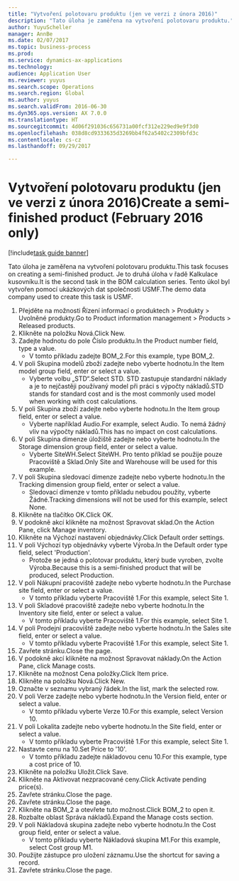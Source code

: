 ```yaml
--- 
title: "Vytvoření polotovaru produktu (jen ve verzi z února 2016)"
description: "Tato úloha je zaměřena na vytvoření polotovaru produktu."
author: YuyuScheller
manager: AnnBe
ms.date: 02/07/2017
ms.topic: business-process
ms.prod: 
ms.service: dynamics-ax-applications
ms.technology: 
audience: Application User
ms.reviewer: yuyus
ms.search.scope: Operations
ms.search.region: Global
ms.author: yuyus
ms.search.validFrom: 2016-06-30
ms.dyn365.ops.version: AX 7.0.0
ms.translationtype: HT
ms.sourcegitcommit: 4d06f291036c656731a00fcf312e229ed9e9f3d0
ms.openlocfilehash: 038d8cd9333635d3269bb4f62a5402c2309bfd3c
ms.contentlocale: cs-cz
ms.lasthandoff: 09/29/2017

---
```

# <a name="create-a-semi-finished-product-february-2016-only"></a><span data-ttu-id="24a70-103">Vytvoření polotovaru produktu (jen ve verzi z února 2016)</span><span class="sxs-lookup"><span data-stu-id="24a70-103">Create a semi-finished product (February 2016 only)</span></span>

[!include[task guide banner](../../includes/task-guide-banner.md)]

<span data-ttu-id="24a70-104">Tato úloha je zaměřena na vytvoření polotovaru produktu.</span><span class="sxs-lookup"><span data-stu-id="24a70-104">This task focuses on creating a semi-finished product.</span></span> <span data-ttu-id="24a70-105">Je to druhá úloha v řadě Kalkulace kusovníku.</span><span class="sxs-lookup"><span data-stu-id="24a70-105">It is the second task in the BOM calculation series.</span></span> <span data-ttu-id="24a70-106">Tento úkol byl vytvořen pomocí ukázkových dat společnosti USMF.</span><span class="sxs-lookup"><span data-stu-id="24a70-106">The demo data company used to create this task is USMF.</span></span>

1. <span data-ttu-id="24a70-107">Přejděte na možnosti Řízení informací o produktech > Produkty > Uvolněné produkty.</span><span class="sxs-lookup"><span data-stu-id="24a70-107">Go to Product information management > Products > Released products.</span></span>
2. <span data-ttu-id="24a70-108">Klikněte na položku Nová.</span><span class="sxs-lookup"><span data-stu-id="24a70-108">Click New.</span></span>
3. <span data-ttu-id="24a70-109">Zadejte hodnotu do pole Číslo produktu.</span><span class="sxs-lookup"><span data-stu-id="24a70-109">In the Product number field, type a value.</span></span>
    * <span data-ttu-id="24a70-110">V tomto příkladu zadejte BOM_2.</span><span class="sxs-lookup"><span data-stu-id="24a70-110">For this example, type BOM_2.</span></span>  
4. <span data-ttu-id="24a70-111">V poli Skupina modelů zboží zadejte nebo vyberte hodnotu.</span><span class="sxs-lookup"><span data-stu-id="24a70-111">In the Item model group field, enter or select a value.</span></span>
    * <span data-ttu-id="24a70-112">Vyberte volbu „STD“.</span><span class="sxs-lookup"><span data-stu-id="24a70-112">Select STD.</span></span> <span data-ttu-id="24a70-113">STD zastupuje standardní náklady a je to nejčastěji používaný model při práci s výpočty nákladů.</span><span class="sxs-lookup"><span data-stu-id="24a70-113">STD stands for standard cost and is the most commonly used model when working with cost calculations.</span></span>  
5. <span data-ttu-id="24a70-114">V poli Skupina zboží zadejte nebo vyberte hodnotu.</span><span class="sxs-lookup"><span data-stu-id="24a70-114">In the Item group field, enter or select a value.</span></span>
    * <span data-ttu-id="24a70-115">Vyberte například Audio.</span><span class="sxs-lookup"><span data-stu-id="24a70-115">For example, select Audio.</span></span> <span data-ttu-id="24a70-116">To nemá žádný vliv na výpočty nákladů.</span><span class="sxs-lookup"><span data-stu-id="24a70-116">This has no impact on cost calculations.</span></span>  
6. <span data-ttu-id="24a70-117">V poli Skupina dimenze úložiště zadejte nebo vyberte hodnotu.</span><span class="sxs-lookup"><span data-stu-id="24a70-117">In the Storage dimension group field, enter or select a value.</span></span>
    * <span data-ttu-id="24a70-118">Vyberte SiteWH.</span><span class="sxs-lookup"><span data-stu-id="24a70-118">Select SiteWH.</span></span> <span data-ttu-id="24a70-119">Pro tento příklad se použije pouze Pracoviště a Sklad.</span><span class="sxs-lookup"><span data-stu-id="24a70-119">Only Site and Warehouse will be used for this example.</span></span>  
7. <span data-ttu-id="24a70-120">V poli Skupina sledovací dimenze zadejte nebo vyberte hodnotu.</span><span class="sxs-lookup"><span data-stu-id="24a70-120">In the Tracking dimension group field, enter or select a value.</span></span>
    * <span data-ttu-id="24a70-121">Sledovací dimenze v tomto příkladu nebudou použity, vyberte Žádné.</span><span class="sxs-lookup"><span data-stu-id="24a70-121">Tracking dimensions will not be used for this example, select None.</span></span>  
8. <span data-ttu-id="24a70-122">Klikněte na tlačítko OK.</span><span class="sxs-lookup"><span data-stu-id="24a70-122">Click OK.</span></span>
9. <span data-ttu-id="24a70-123">V podokně akcí klikněte na možnost Spravovat sklad.</span><span class="sxs-lookup"><span data-stu-id="24a70-123">On the Action Pane, click Manage inventory.</span></span>
10. <span data-ttu-id="24a70-124">Klikněte na Výchozí nastavení objednávky.</span><span class="sxs-lookup"><span data-stu-id="24a70-124">Click Default order settings.</span></span>
11. <span data-ttu-id="24a70-125">V poli Výchozí typ objednávky vyberte Výroba.</span><span class="sxs-lookup"><span data-stu-id="24a70-125">In the Default order type field, select 'Production'.</span></span>
    * <span data-ttu-id="24a70-126">Protože se jedná o polotovar produktu, který bude vyroben, zvolte Výroba.</span><span class="sxs-lookup"><span data-stu-id="24a70-126">Because this is a semi-finished product that will be produced, select Production.</span></span>  
12. <span data-ttu-id="24a70-127">V poli Nákupní pracoviště zadejte nebo vyberte hodnotu.</span><span class="sxs-lookup"><span data-stu-id="24a70-127">In the Purchase site field, enter or select a value.</span></span>
    * <span data-ttu-id="24a70-128">V tomto příkladu vyberte Pracoviště 1.</span><span class="sxs-lookup"><span data-stu-id="24a70-128">For this example, select Site 1.</span></span>  
13. <span data-ttu-id="24a70-129">V poli Skladové pracoviště zadejte nebo vyberte hodnotu.</span><span class="sxs-lookup"><span data-stu-id="24a70-129">In the Inventory site field, enter or select a value.</span></span>
    * <span data-ttu-id="24a70-130">V tomto příkladu vyberte Pracoviště 1.</span><span class="sxs-lookup"><span data-stu-id="24a70-130">For this example, select Site 1.</span></span>  
14. <span data-ttu-id="24a70-131">V poli Prodejní pracoviště zadejte nebo vyberte hodnotu.</span><span class="sxs-lookup"><span data-stu-id="24a70-131">In the Sales site field, enter or select a value.</span></span>
    * <span data-ttu-id="24a70-132">V tomto příkladu vyberte Pracoviště 1.</span><span class="sxs-lookup"><span data-stu-id="24a70-132">For this example, select Site 1.</span></span>  
15. <span data-ttu-id="24a70-133">Zavřete stránku.</span><span class="sxs-lookup"><span data-stu-id="24a70-133">Close the page.</span></span>
16. <span data-ttu-id="24a70-134">V podokně akcí klikněte na možnost Spravovat náklady.</span><span class="sxs-lookup"><span data-stu-id="24a70-134">On the Action Pane, click Manage costs.</span></span>
17. <span data-ttu-id="24a70-135">Klikněte na možnost Cena položky.</span><span class="sxs-lookup"><span data-stu-id="24a70-135">Click Item price.</span></span>
18. <span data-ttu-id="24a70-136">Klikněte na položku Nová.</span><span class="sxs-lookup"><span data-stu-id="24a70-136">Click New.</span></span>
19. <span data-ttu-id="24a70-137">Označte v seznamu vybraný řádek.</span><span class="sxs-lookup"><span data-stu-id="24a70-137">In the list, mark the selected row.</span></span>
20. <span data-ttu-id="24a70-138">V poli Verze zadejte nebo vyberte hodnotu.</span><span class="sxs-lookup"><span data-stu-id="24a70-138">In the Version field, enter or select a value.</span></span>
    * <span data-ttu-id="24a70-139">V tomto příkladu vyberte Verze 10.</span><span class="sxs-lookup"><span data-stu-id="24a70-139">For this example, select Version 10.</span></span>  
21. <span data-ttu-id="24a70-140">V poli Lokalita zadejte nebo vyberte hodnotu.</span><span class="sxs-lookup"><span data-stu-id="24a70-140">In the Site field, enter or select a value.</span></span>
    * <span data-ttu-id="24a70-141">V tomto příkladu vyberte Pracoviště 1.</span><span class="sxs-lookup"><span data-stu-id="24a70-141">For this example, select Site 1.</span></span>  
22. <span data-ttu-id="24a70-142">Nastavte cenu na 10.</span><span class="sxs-lookup"><span data-stu-id="24a70-142">Set Price to '10'.</span></span>
    * <span data-ttu-id="24a70-143">V tomto příkladu zadejte nákladovou cenu 10.</span><span class="sxs-lookup"><span data-stu-id="24a70-143">For this example, type a cost price of 10.</span></span>  
23. <span data-ttu-id="24a70-144">Klikněte na položku Uložit.</span><span class="sxs-lookup"><span data-stu-id="24a70-144">Click Save.</span></span>
24. <span data-ttu-id="24a70-145">Klikněte na Aktivovat nezpracované ceny.</span><span class="sxs-lookup"><span data-stu-id="24a70-145">Click Activate pending price(s).</span></span>
25. <span data-ttu-id="24a70-146">Zavřete stránku.</span><span class="sxs-lookup"><span data-stu-id="24a70-146">Close the page.</span></span>
26. <span data-ttu-id="24a70-147">Zavřete stránku.</span><span class="sxs-lookup"><span data-stu-id="24a70-147">Close the page.</span></span>
27. <span data-ttu-id="24a70-148">Klikněte na BOM_2 a otevřete tuto možnost.</span><span class="sxs-lookup"><span data-stu-id="24a70-148">Click BOM_2 to open it.</span></span>
28. <span data-ttu-id="24a70-149">Rozbalte oblast Správa nákladů.</span><span class="sxs-lookup"><span data-stu-id="24a70-149">Expand the Manage costs section.</span></span>
29. <span data-ttu-id="24a70-150">V poli Nákladová skupina zadejte nebo vyberte hodnotu.</span><span class="sxs-lookup"><span data-stu-id="24a70-150">In the Cost group field, enter or select a value.</span></span>
    * <span data-ttu-id="24a70-151">V tomto příkladu vyberte Nákladová skupina M1.</span><span class="sxs-lookup"><span data-stu-id="24a70-151">For this example, select Cost group M1.</span></span>  
30. <span data-ttu-id="24a70-152">Použijte zástupce pro uložení záznamu.</span><span class="sxs-lookup"><span data-stu-id="24a70-152">Use the shortcut for saving a record.</span></span>
31. <span data-ttu-id="24a70-153">Zavřete stránku.</span><span class="sxs-lookup"><span data-stu-id="24a70-153">Close the page.</span></span>


